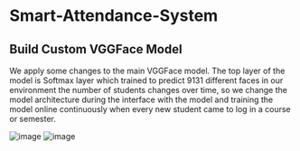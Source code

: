 # Smart-Attendance-System
## Build Custom VGGFace Model

We apply some changes to the main VGGFace model. The top layer of the model is Softmax layer which trained to predict 9131 different faces in our environment the number of students changes over time, so we change the model architecture during the interface with the model and training the model online continuously when every new student came to log in a course or semester.


![image](https://user-images.githubusercontent.com/43546116/184511320-ab793d1c-ab4d-470c-9ea7-a8a616706443.png)
![image](https://user-images.githubusercontent.com/43546116/184511326-3a3c6707-fb09-4cc4-b00a-5e7605b78ef2.png)

